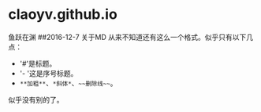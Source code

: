 # claoyv.github.io
鱼跃在渊
##2016-12-7 关于MD
从来不知道还有这么一个格式。似乎只有以下几点：
- '#'是标题。
- '- '这是序号标题。
- `**加粗**`、`*斜体*`、`~~删除线~~`。

似乎没有别的了。
